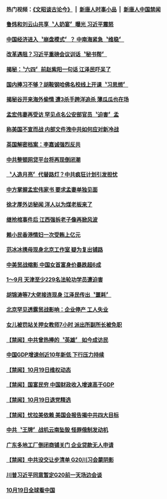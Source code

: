 #### 热门视频：[《文昭谈古论今》](https://github.com/gfw-breaker/wenzhao/blob/master/README.md?t=10211833) &nbsp;|&nbsp; [新唐人时事小品](https://github.com/gfw-breaker/ntdtv-comedy/blob/master/README.md?t=10211833) &nbsp;|&nbsp; [新唐人中国禁闻](https://github.com/gfw-breaker/ntdtv-news/blob/master/README.md?t=10211833)

#### [鲁炜和刘云山共享〝人奶宴〞曝光 习近平震怒](../pages/news204/a1396210.md?t=10211833) 

#### [中国经济进入〝崩盘模式〞？ 中南海紧急〝维稳〞](../pages/news204/a1396212.md?t=10211833) 


#### [改革遇阻？习近平重磅会议训话〝秘书帮〞](../pages/news204/a1396206.md?t=10211833) 

#### [揭秘：〝六四〞前赵紫阳一句话 江泽民吓呆了](../pages/news204/a1396157.md?t=10211833) 

#### [国内捧习不够？胡鞍钢哈佛名校线上开课〝习思想〞](../pages/news204/a1396202.md?t=10211833) 


#### [揭秘谷开来海外偷情 遭3杀手跨洋追杀 薄瓜瓜也在场](../pages/news204/a1396128.md?t=10211833) 

#### [孟宏伟妻再受访 罕见点名公安部官员〝迫害〞孟](../pages/news204/a1396185.md?t=10211833) 

#### [称美国不宣而战 内部文件洩中共如何应对新冷战](../pages/news204/a1396179.md?t=10211833) 

#### [英国解密档案：李嘉诚强烈反共](../pages/news204/a1396115.md?t=10211833) 

#### [中共整顿网贷平台将再现倒闭潮](../pages/news204/a1396165.md?t=10211833) 

#### [〝人造月亮〞代替路灯？中共疯狂计划引发担忧](../pages/news204/a1396107.md?t=10211833) 

#### [中方掌握孟宏伟家书 要求孟妻单独见面](../pages/news204/a1396109.md?t=10211833) 

#### [徐才厚外访秘闻 洋人以为煤老板来了](../pages/news204/a1396152.md?t=10211833) 

#### [继抢棺事件后 江西强拆老子像再掀风波](../pages/news204/a1396154.md?t=10211833) 

#### [赖小民香港情妇一次受贿上亿元](../pages/news204/a1396156.md?t=10211833) 

#### [范冰冰携母现身北京工作室 疑为复出铺路](../pages/news204/a1396143.md?t=10211833) 

#### [中美贸战缩影 中国女首富身价暴跌超6成](../pages/news204/a1396150.md?t=10211833) 

#### [1～9月 天津至少229名法轮功学员遭迫害](../pages/news204/a1396141.md?t=10211833) 

#### [胡锦涛等7大佬接连现身 江泽民传出〝噩耗〞](../pages/news204/a1395969.md?t=10211833) 

#### [北京罕见透露贸战影响：企业停产 工人失业](../pages/news204/a1395222.md?t=10211833) 

#### [女儿被罚站关押女教师7小时 派出所副所长被免职](../pages/news204/a1396116.md?t=10211833) 

#### [【禁闻】中共曾热捧的〝英雄〞 如今成访民](../pages/news204/a1396075.md?t=10211833) 


#### [中国GDP增速创近10年新低 下行压力持续](../pages/news204/a1396084.md?t=10211833) 

#### [【禁闻】10月19日维权动态](../pages/news204/a1396081.md?t=10211833) 

#### [【禁闻】国富民穷 中国财政收入增速高于GDP](../pages/news204/a1396080.md?t=10211833) 

#### [【禁闻】10月19日退党精选](../pages/news204/a1396079.md?t=10211833) 

#### [【禁闻】忧拉美依赖 美国会报告揭中共四大目标](../pages/news204/a1396073.md?t=10211833) 

#### [中共〝王牌〞战机云南坠毁   怪罪俄制发动机](../pages/news204/a1396071.md?t=10211833) 

#### [广东多地工厂倒闭商铺关门 企业贷款无人申请](../pages/news204/a1396068.md?t=10211833) 

#### [【禁闻】中共没交让步清单 G20川习会蒙阴影](../pages/news204/a1396066.md?t=10211833) 

#### [川普习近平同意暂定G20前一天场边会谈](../pages/news204/a1396065.md?t=10211833) 

#### [10月19日全球看中国](../pages/news204/a1396063.md?t=10211833) 

